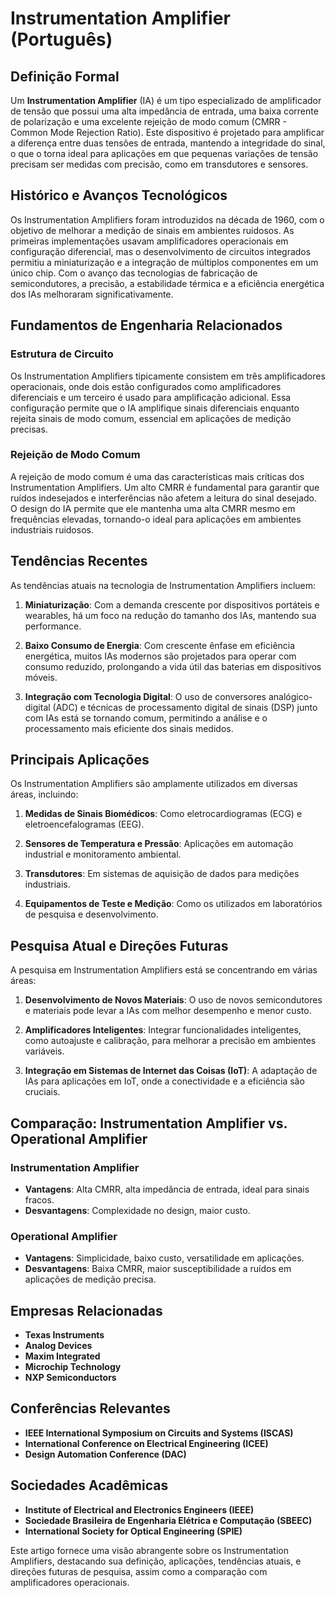 # Instrumentation Amplifier (Português)

## Definição Formal

Um **Instrumentation Amplifier** (IA) é um tipo especializado de amplificador de tensão que possui uma alta impedância de entrada, uma baixa corrente de polarização e uma excelente rejeição de modo comum (CMRR - Common Mode Rejection Ratio). Este dispositivo é projetado para amplificar a diferença entre duas tensões de entrada, mantendo a integridade do sinal, o que o torna ideal para aplicações em que pequenas variações de tensão precisam ser medidas com precisão, como em transdutores e sensores.

## Histórico e Avanços Tecnológicos

Os Instrumentation Amplifiers foram introduzidos na década de 1960, com o objetivo de melhorar a medição de sinais em ambientes ruidosos. As primeiras implementações usavam amplificadores operacionais em configuração diferencial, mas o desenvolvimento de circuitos integrados permitiu a miniaturização e a integração de múltiplos componentes em um único chip. Com o avanço das tecnologias de fabricação de semicondutores, a precisão, a estabilidade térmica e a eficiência energética dos IAs melhoraram significativamente.

## Fundamentos de Engenharia Relacionados

### Estrutura de Circuito

Os Instrumentation Amplifiers tipicamente consistem em três amplificadores operacionais, onde dois estão configurados como amplificadores diferenciais e um terceiro é usado para amplificação adicional. Essa configuração permite que o IA amplifique sinais diferenciais enquanto rejeita sinais de modo comum, essencial em aplicações de medição precisas.

### Rejeição de Modo Comum

A rejeição de modo comum é uma das características mais críticas dos Instrumentation Amplifiers. Um alto CMRR é fundamental para garantir que ruídos indesejados e interferências não afetem a leitura do sinal desejado. O design do IA permite que ele mantenha uma alta CMRR mesmo em frequências elevadas, tornando-o ideal para aplicações em ambientes industriais ruidosos.

## Tendências Recentes

As tendências atuais na tecnologia de Instrumentation Amplifiers incluem:

1. **Miniaturização**: Com a demanda crescente por dispositivos portáteis e wearables, há um foco na redução do tamanho dos IAs, mantendo sua performance.
  
2. **Baixo Consumo de Energia**: Com crescente ênfase em eficiência energética, muitos IAs modernos são projetados para operar com consumo reduzido, prolongando a vida útil das baterias em dispositivos móveis.

3. **Integração com Tecnologia Digital**: O uso de conversores analógico-digital (ADC) e técnicas de processamento digital de sinais (DSP) junto com IAs está se tornando comum, permitindo a análise e o processamento mais eficiente dos sinais medidos.

## Principais Aplicações

Os Instrumentation Amplifiers são amplamente utilizados em diversas áreas, incluindo:

1. **Medidas de Sinais Biomédicos**: Como eletrocardiogramas (ECG) e eletroencefalogramas (EEG).
  
2. **Sensores de Temperatura e Pressão**: Aplicações em automação industrial e monitoramento ambiental.
  
3. **Transdutores**: Em sistemas de aquisição de dados para medições industriais.

4. **Equipamentos de Teste e Medição**: Como os utilizados em laboratórios de pesquisa e desenvolvimento.

## Pesquisa Atual e Direções Futuras

A pesquisa em Instrumentation Amplifiers está se concentrando em várias áreas:

1. **Desenvolvimento de Novos Materiais**: O uso de novos semicondutores e materiais pode levar a IAs com melhor desempenho e menor custo.

2. **Amplificadores Inteligentes**: Integrar funcionalidades inteligentes, como autoajuste e calibração, para melhorar a precisão em ambientes variáveis.

3. **Integração em Sistemas de Internet das Coisas (IoT)**: A adaptação de IAs para aplicações em IoT, onde a conectividade e a eficiência são cruciais.

## Comparação: Instrumentation Amplifier vs. Operational Amplifier

### Instrumentation Amplifier

- **Vantagens**: Alta CMRR, alta impedância de entrada, ideal para sinais fracos.
- **Desvantagens**: Complexidade no design, maior custo.

### Operational Amplifier

- **Vantagens**: Simplicidade, baixo custo, versatilidade em aplicações.
- **Desvantagens**: Baixa CMRR, maior susceptibilidade a ruídos em aplicações de medição precisa.

## Empresas Relacionadas

- **Texas Instruments**
- **Analog Devices**
- **Maxim Integrated**
- **Microchip Technology**
- **NXP Semiconductors**

## Conferências Relevantes

- **IEEE International Symposium on Circuits and Systems (ISCAS)**
- **International Conference on Electrical Engineering (ICEE)**
- **Design Automation Conference (DAC)**

## Sociedades Acadêmicas

- **Institute of Electrical and Electronics Engineers (IEEE)**
- **Sociedade Brasileira de Engenharia Elétrica e Computação (SBEEC)**
- **International Society for Optical Engineering (SPIE)**

Este artigo fornece uma visão abrangente sobre os Instrumentation Amplifiers, destacando sua definição, aplicações, tendências atuais, e direções futuras de pesquisa, assim como a comparação com amplificadores operacionais.